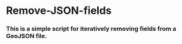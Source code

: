 # Remove-JSON-fields

### This is a simple script for iteratively removing fields from a GeoJSON file.
